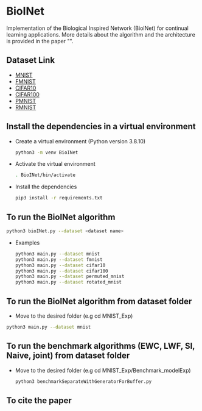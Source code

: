 # BioINet
Implementation of the Biological Inspired Network (BioINet) for continual learning applications. More details about the algorithm and the architecture is provided in the paper "".

## Dataset Link

- [MNIST]()
- [FMNIST]()
- [CIFAR10]()
- [CIFAR100]()
- [PMNIST]()
- [RMNIST]()

## Install the dependencies in a virtual environment

- Create a virtual environment (Python version 3.8.10) 
  
  ```bash
  python3 -m venv BioINet
  ```

- Activate the virtual environment
  ```bash
  . BioINet/bin/activate
  
- Install the dependencies

  ```bash
  pip3 install -r requirements.txt
  ```

## To run the BioINet algorithm

  ```bash
  python3 bioINet.py --dataset <dataset name>
  ```
  - Examples
    ```bash
    python3 main.py --dataset mnist
    python3 main.py --dataset fmnist
    python3 main.py --dataset cifar10
    python3 main.py --dataset cifar100
    python3 main.py --dataset permuted_mnist
    python3 main.py --dataset rotated_mnist
    ```
 
## To run the BioINet algorithm from dataset folder

- Move to the desired folder (e.g cd MNIST_Exp)

```bash
python3 main.py --dataset mnist
```

## To run the benchmark algorithms (EWC, LWF, SI, Naive, joint) from dataset folder

- Move to the desired folder (e.g cd MNIST_Exp/Benchmark_modelExp)

  ```bash
  python3 benchmarkSeparateWithGeneratorForBuffer.py
  ```
  
## To cite the paper
  ```bash
  ```
